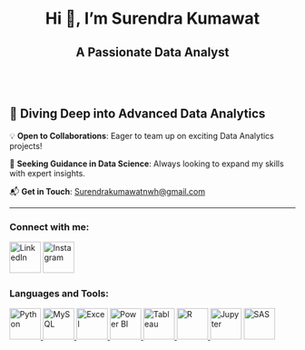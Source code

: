 <h1 align="center">Hi 👋, I’m Surendra Kumawat</h1>   
<h2><p align="center">A Passionate Data Analyst</p><h2><br>

<h2>🌱 Diving Deep into Advanced Data Analytics</h2>
<p> 💡 <strong>Open to Collaborations</strong>: Eager to team up on exciting Data Analytics projects!</p>
<p> 🚀 <strong>Seeking Guidance in Data Science</strong>: Always looking to expand my skills with expert insights.</p>
<p> 📬 <strong>Get in Touch</strong>: <a href="mailto:Surendrakumawatnwh@gmail.com">Surendrakumawatnwh@gmail.com</a></p>


---

### Connect with me:
<p >
  <a href="https://www.linkedin.com/in/surendra089/"><img src="https://img.icons8.com/color/48/000000/linkedin.png" alt="LinkedIn" width="55" height="55"></a>
  <a href="https://www.instagram.com/compile_clan/"><img src="https://img.icons8.com/color/48/000000/instagram-new.png" alt="Instagram" width="55" height="55"></a>
</p>

### Languages and Tools:
<p >
  <a href="https://www.python.org/"><img src="https://img.icons8.com/color/48/000000/python.png" alt="Python" width="55" height="55">
  <a href="https://www.mysql.com/"><img src="https://img.icons8.com/ios-filled/50/000000/mysql-logo.png" alt="MySQL" width="55" height="55">
  <a href="https://www.microsoft.com/en-in/microsoft-365/excel"><img src="https://img.icons8.com/color/48/000000/microsoft-excel-2019.png" alt="Excel" width="55" height="55">
  <a href="[https://www.r-project.org/](https://www.microsoft.com/en-us/power-platform/products/power-bi)"><img src="https://img.icons8.com/color/48/000000/power-bi.png" alt="Power BI" width="55" height="55">
  <a href="https://www.tableau.com/"><img src="https://img.icons8.com/color/48/000000/tableau-software.png" alt="Tableau" width="55" height="55">
  <a href="https://www.r-project.org/"><img src="https://img.icons8.com/ios-filled/50/000000/r.png" alt="R" width="55" height="55">
  <a href="https://jupyter.org/"><img src="https://img.icons8.com/ios-filled/50/000000/jupyter.png" alt="Jupyter" width="55" height="55"></a>
  <!-- SAS Icon -->
  <a href="https://www.sas.com/en_us/home.html"><img src="https://e-cens.com/wp-content/uploads/elementor/thumbs/google-data-studio-logo_e-cens_training-plbnc8lo3u3s8qo0m9ub5vp4x4t0yejfte7dzqk85g.png" alt="SAS" width="55" height="55"></a>
</p>

